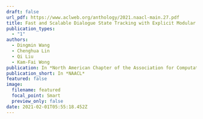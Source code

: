 ```yaml
---
draft: false
url_pdf: https://www.aclweb.org/anthology/2021.naacl-main.27.pdf
title: Fast and Scalable Dialogue State Tracking with Explicit Modular Decomposition
publication_types:
  - "1"
authors:
  - Dingmin Wang
  - Chenghua Lin
  - Qi Liu
  - Kam-Fai Wong
publication: In *North American Chapter of the Association for Computational Linguistics*
publication_short: In *NAACL*
featured: false
image:
  filename: featured
  focal_point: Smart
  preview_only: false
date: 2021-02-01T05:55:18.452Z
---
```

